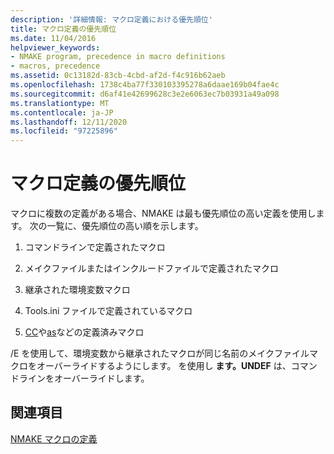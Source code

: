 ```yaml
---
description: '詳細情報: マクロ定義における優先順位'
title: マクロ定義の優先順位
ms.date: 11/04/2016
helpviewer_keywords:
- NMAKE program, precedence in macro definitions
- macros, precedence
ms.assetid: 0c13182d-83cb-4cbd-af2d-f4c916b62aeb
ms.openlocfilehash: 1738c4ba77f330103395278a6daae169b04fae4c
ms.sourcegitcommit: d6af41e42699628c3e2e6063ec7b03931a49a098
ms.translationtype: MT
ms.contentlocale: ja-JP
ms.lasthandoff: 12/11/2020
ms.locfileid: "97225896"
---
```

# <a name="precedence-in-macro-definitions"></a>マクロ定義の優先順位

マクロに複数の定義がある場合、NMAKE は最も優先順位の高い定義を使用します。 次の一覧に、優先順位の高い順を示します。

1. コマンドラインで定義されたマクロ

1. メイクファイルまたはインクルードファイルで定義されたマクロ

1. 継承された環境変数マクロ

1. Tools.ini ファイルで定義されているマクロ

1. [CC](command-macros-and-options-macros.md)や[as](command-macros-and-options-macros.md)などの定義済みマクロ

/E を使用して、環境変数から継承されたマクロが同じ名前のメイクファイルマクロをオーバーライドするようにします。 を使用し **ます。UNDEF** は、コマンドラインをオーバーライドします。

## <a name="see-also"></a>関連項目

[NMAKE マクロの定義](defining-an-nmake-macro.md)
